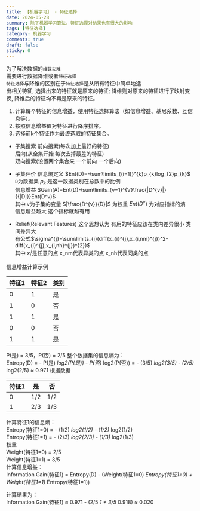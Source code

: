 ```yaml
---
title: 【机器学习】 - 特征选择
date: 2024-05-28
summary: 除了机器学习算法，特征选择对结果也有很大的影响
tags: [特征选择]
category: 机器学习
comments: true
draft: false
sticky: 0
---
```


为了解决数据的`维数灾难`  
需要进行数据降维或者`特征选择`  
`特征选择`与降维的区别在于`特征选择`是从所有特征中简单地选  
出相关特征, 选择出来的特征就是原来的特征; 降维则对原来的特征进行了映射变换, 降维后的特征均不再是原来的特征。

1. 计算每个特征的信息增益，使用特征选择算法（如信息增益、基尼系数、互信息等）。
2. 按照信息增益值对特征进行降序排序。
3. 选择前k个特征作为最终选取的特征集合。

- 子集搜索
  前向搜索(每次加上最好的特征)  
  后向(从全集开始 每次去掉最差的特征)  
  双向搜索(设置两个集合来 一个前向 一个后向)

- 子集评价
  信息熵定义 $Ent(D)=-\sum\limits_{(i=1)}^{k}p_{k}log_{2}p_{k}$  
  `D`为数据集 $p_{k}$ 是这一数据类别在总数中的比例  
  信息增益 $Gain(A)=Ent(D)-\sum\limits_{v=1}^{V}\frac{|D^{v}|}{{|D|}}Ent(D^v)$  
  其中 `v`为子集的变量 $|\frac{D^{v}}{D}|$ 为权重 $Ent(D^{v})$ 为对应指标的熵  
  信息增益越大 这个指标就越有用
- Relief(Relevant Features)
  这个思想认为 有用的特征应该在类内差异很小 类间差异大  
  有公式$\sigma^{j}=\sum\limits_{i}(diff(x_{i}^{j},x_{i,nm}^{j})^2-diff(x_{i}^{j},x_{i,nh}^{j})^{2})$  
  其中 $x_{i}^{j}$是任意的点 x_nm代表异类的点 x_nh代表同类的点

信息增益计算示例

| 特征1 | 特征2 | 类别 |
| ----- | ----- | ---- |
| 0     | 1     | 是   |
| 1     | 0     | 否   |
| 1     | 1     | 是   |
| 0     | 0     | 否   |
| 1     | 1     | 是   |

P(是) = 3/5，P(否) = 2/5
整个数据集的信息熵为：  
Entropy(D) = - P(是) _log2(P(是)) - P(否)_ log2(P(否))
= - (3/5) _log2(3/5) - (2/5)_ log2(2/5)
≈ 0.971
根据数据

| 特征1 | 是  | 否  |
| ----- | --- | --- |
| 0     | 1/2 | 1/2 |
| 1     | 2/3 | 1/3 |

计算特征1的信息熵：  
Entropy(特征1=0) = - (1/2) _log2(1/2) - (1/2)_ log2(1/2)  
Entropy(特征1=1) = - (2/3) _log2(2/3) - (1/3)_ log2(1/3)  
权重  
Weight(特征1=0) = 2/5  
Weight(特征1=1) = 3/5  
计算信息增益：  
Information Gain(特征1) = Entropy(D) - (Weight(特征1=0) _Entropy(特征1=0) + Weight(特征1=1)_ Entropy(特征1=1))

计算结果为：  
Information Gain(特征1) ≈ 0.971 - (2/5 _1 + 3/5_ 0.918) ≈ 0.020
